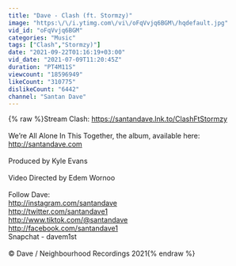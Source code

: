 ```yaml
---
title: "Dave - Clash (ft. Stormzy)"
image: "https:\/\/i.ytimg.com\/vi\/oFqVvjq6BGM\/hqdefault.jpg"
vid_id: "oFqVvjq6BGM"
categories: "Music"
tags: ["Clash","Stormzy)"]
date: "2021-09-22T01:16:19+03:00"
vid_date: "2021-07-09T11:20:45Z"
duration: "PT4M11S"
viewcount: "18596949"
likeCount: "310775"
dislikeCount: "6442"
channel: "Santan Dave"
---
```

{% raw %}Stream Clash: <a rel="nofollow" target="blank" href="https://santandave.lnk.to/ClashFtStormzy">https://santandave.lnk.to/ClashFtStormzy</a><br /><br />We’re All Alone In This Together, the album, available here: <a rel="nofollow" target="blank" href="http://santandave.com">http://santandave.com</a><br /><br />Produced by Kyle Evans<br /><br />Video Directed by Edem Wornoo<br /><br />Follow Dave:<br /><a rel="nofollow" target="blank" href="http://instagram.com/santandave">http://instagram.com/santandave</a><br /><a rel="nofollow" target="blank" href="http://twitter.com/santandave1">http://twitter.com/santandave1</a><br /><a rel="nofollow" target="blank" href="http://www.tiktok.com/@santandave">http://www.tiktok.com/@santandave</a><br /><a rel="nofollow" target="blank" href="http://facebook.com/santandave1">http://facebook.com/santandave1</a><br />Snapchat - davem1st<br /><br />© Dave / Neighbourhood Recordings 2021{% endraw %}
